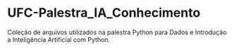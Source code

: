 # UFC-Palestra_IA_Conhecimento
Coleção de arquivos utilizados na palestra Python para Dados e Introdução a Inteligência Artificial com Python.
